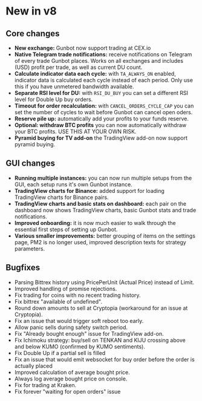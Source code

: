 # New in v8

## Core changes

*  **New exchange:** Gunbot now support trading at CEX.io
*  **Native Telegram trade notifications:** receive notifications on Telegram of every trade Gunbot places. Works on all exchanges and includes \(USD\) profit per trade, as well as current DU count.
*  **Calculate indicator data each cycle:** with `TA_ALWAYS_ON` enabled, indicator data is calculated each cycle instead of each period. Only use this if you have unmetered bandwidth available.
*  **Separate RSI level for DU:** with `RSI_DU_BUY` you can set a different RSI level for Double Up buy orders.
*  **Timeout for order recalculation:** with `CANCEL_ORDERS_CYCLE_CAP` you can set the number of cycles to wait before Gunbot can cancel open oders.
*  **Reserve pile up:** automatically add your profits to your funds reserve.
*  **Optional: withdraw BTC profits** you can now automatically withdraw your BTC profits. USE THIS AT YOUR OWN RISK.
*  **Pyramid buying for TV add-on** the TradingView add-on now support pyramid buying.

##  GUI changes

*  **Running multiple instances:** you can now run multiple setups from the GUI, each setup runs it's own Gunbot instance.
*  **TradingView charts for Binance:** added support for loading TradingView charts for Binance pairs.
*  **TradingView charts and basic stats on dashboard:** each pair on the dashboard now shows TradingView charts, basic Gunbot stats and trade notifications.
*  **Improved onboarding:** it is now much easier to walk through the essential first steps of setting up Gunbot.
*  **Various smaller improvements:** better grouping of items on the settings page, PM2 is no longer used, improved description texts for strategy parameters.

##  Bugfixes

* Parsing Bittrex history using PricePerUnit \(Actual Price\) instead of Limit.
* Improved handling of promise rejections.
* Fix trading for coins with no recent trading history.
* Fix bittrex "available of undefined".
* Round down amounts to sell at Cryptopia \(workaround for an issue at Cryptopia\).
* Fix an issue that would trigger soft reboot too early.
* Allow panic sells during safety switch period.
* Fix "Already bought enough" issue for TradingView add-on.
* Fix Ichimoku strategy: buy/sell on TENKAN and KIJU crossing above and below KUMO \(confirmed by KUMO sentiments\).
* Fix Double Up if a partial sell is filled
* Fix an issue that would emit websocket for buy order before the order is actually placed
* Improved calculation of average bought price.
* Always log average bought price on console.
* Fix for trading at Kraken.
* Fix forever "waiting for open orders" issue

